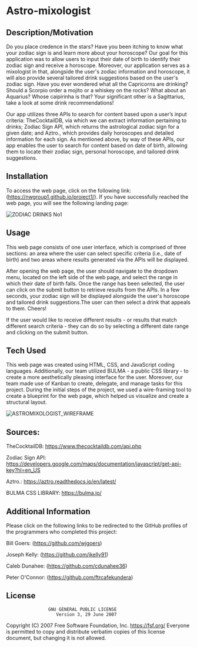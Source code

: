 # Astro-mixologist


## Description/Motivation
Do you place credence in the stars? Have you been itching to know what your zodiac sign is and learn more about your horoscope? Our goal for this application was to allow users to input their date of birth to identify their zodiac sign and receive a horoscope. Moreover, our application serves as a mixologist in that, alongside the user's zodiac information and horoscope, it will also provide several tailored drink suggestions based on the user's zodiac sign. Have you ever wondered what all the Capricorns are drinking? Should a Scorpio order a mojito or a whiskey on the rocks? What about an Aquarius? Whose caipirinha is that? Your significant other is a Sagittarius, take a look at some drink recommendations!  

Our app utilizes three APIs to search for content based upon a user’s input criteria: TheCocktailDB, via which we can extract information pertaining to drinks; Zodiac Sign API, which returns the astrological zodiac sign for a given date; and Aztro., which provides daily horoscopes and detailed information for each sign. As mentioned above, by way of these APIs, our app enables the user to search for content based on date of birth, allowing them to locate their zodiac sign, personal horoscope, and tailored drink suggestions.

## Installation
To access the web page, click on the following link: (https://nwgroup1.github.io/project1/). If you have successfully reached the web page, you will see the following landing page:

![ZODIAC DRINKS No1](https://user-images.githubusercontent.com/71603259/98760120-9961e000-23a0-11eb-9c45-7b24d12f495f.GIF)

## Usage
This web page consists of one user interface, which is comprised of three sections: an area where the user can select specific criteria (i.e., date of birth) and two areas where results generated via the APIs will be displayed.

After opening the web page, the user should navigate to the dropdown menu, located on the left side of the web page, and select the range in which their date of birth falls. Once the range has been selected, the user can click on the submit button to retrieve results from the APIs. In a few seconds, your zodiac sign will be displayed alongside the user's horoscope and tailored drink suggestions.The user can then select a drink that appeals to them. Cheers!

If the user would like to receive different results - or results that match different search criteria - they can do so by selecting a different date range and clicking on the submit button.

## Tech Used
This web page was created using HTML, CSS, and JavaScript coding languages. Additionally, our team utilized BULMA - a public CSS library - to create a more aesthetically pleasing interface for the user. Moreover, our team made use of Kanban to create, delegate, and manage tasks for this project. During the initial steps of the project, we used a wire-framing tool to create a blueprint for the web page, which helped us visualize and create a structural layout.

![ASTROMIXOLOGIST_WIREFRAME](https://user-images.githubusercontent.com/71603259/98449869-a31be700-2105-11eb-9031-a4c673d293dc.GIF)

## Sources:

TheCocktailDB: https://www.thecocktaildb.com/api.php

Zodiac Sign API: https://developers.google.com/maps/documentation/javascript/get-api-key?hl=en_US

Aztro.: https://aztro.readthedocs.io/en/latest/ 

BULMA CSS LIBRARY: https://bulma.io/ 

## Additional Information
Please click on the following links to be redirected to the GitHub profiles of the programmers who completed this project:

Bill Goers: (https://github.com/wjgoers)

Joseph Kelly: (https://github.com/jkelly91)

Caleb Dunahee: (https://github.com/cdunahee36)

Peter O'Connor: (https://github.com/ftrcafekundera)

## License
                    GNU GENERAL PUBLIC LICENSE
                       Version 3, 29 June 2007

 Copyright (C) 2007 Free Software Foundation, Inc. <https://fsf.org/>
 Everyone is permitted to copy and distribute verbatim copies
 of this license document, but changing it is not allowed.
